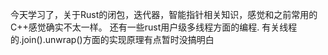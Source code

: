 今天学习了，关于Rust的闭包，迭代器，智能指针相关知识，感觉和之前常用的C++感觉确实不太一样。
还有一些rust用户级多线程方面的编程.
有关线程的.join().unwrap()方面的实现原理有点暂时没搞明白